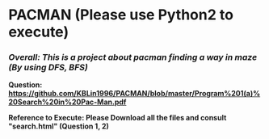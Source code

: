 # PACMAN (Please use Python2 to execute)

### ***Overall: This is a project about pacman finding a way in maze (By using DFS, BFS)***

**Question: https://github.com/KBLin1996/PACMAN/blob/master/Program%201(a)%20Search%20in%20Pac-Man.pdf**

**Reference to Execute: Please Download all the files and consult "search.html" (Question 1, 2)**
